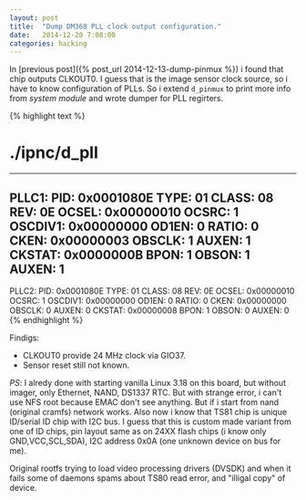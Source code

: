 ```yaml
---
layout: post
title:  "Dump DM368 PLL clock output configuration."
date:   2014-12-20 7:08:00
categories: hacking
---
```


In [previous post]({% post_url 2014-12-13-dump-pinmux %}) i found that chip outputs CLKOUT0.
I guess that is the image sensor clock source, so i have to know configuration of PLLs.
So i extend `d_pinmux` to print more info from *system module* and wrote dumper for PLL regirters.

{% highlight text %}
# ./ipnc/d_pll 
--------------------
PLLC1:
PID: 0x0001080E
        TYPE: 01
        CLASS: 08
        REV: 0E
OCSEL: 0x00000010
        OCSRC: 1
OSCDIV1: 0x00000000
        OD1EN: 0
        RATIO: 0
CKEN: 0x00000003
        OBSCLK: 1
        AUXEN: 1
CKSTAT: 0x0000000B
        BPON: 1
        OBSON: 1
        AUXEN: 1
--------------------
PLLC2:
PID: 0x0001080E
        TYPE: 01
        CLASS: 08
        REV: 0E
OCSEL: 0x00000010
        OCSRC: 1
OSCDIV1: 0x00000000
        OD1EN: 0
        RATIO: 0
CKEN: 0x00000000
        OBSCLK: 0
        AUXEN: 0
CKSTAT: 0x00000008
        BPON: 1
        OBSON: 0
        AUXEN: 0
{% endhighlight %}


Findigs:

- CLKOUT0 provide 24 MHz clock via GIO37.
- Sensor reset still not known.


*PS*: I alredy done with starting vanilla Linux 3.18 on this board, but without imager, only Ethernet, NAND, DS1337 RTC.
But with strange error, i can't use NFS root because EMAC don't see anything.
But if i start from nand (original cramfs) network works.
Also now i know that TS81 chip is unique ID/serial ID chip with I2C bus. I guess that this is custom made variant from one of ID chips, pin layout same as on 24XX flash chips (i know only GND,VCC,SCL,SDA), I2C address 0x0A (one unknown device on bus for me).

Original rootfs trying to load video processing drivers (DVSDK) and when it fails some of daemons spams about TS80 read error, and "illigal copy" of device.
